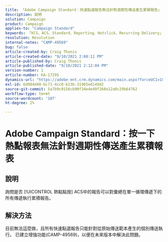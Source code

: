 ```yaml
---
title: 「Adobe Campaign Standard：快速點選報告無法針對週期性傳送產生累積報告」
description: 說明
solution: Campaign
product: Campaign
applies-to: "Campaign Standard"
keywords: 「KCS、ACS、Standard、Reporting、Hotclick、Recurring Delivery」
resolution: Resolution
internal-notes: "CAMP-49569"
bug: false
article-created-by: Craig Thonis
article-created-date: "9/10/2021 2:08:11 PM"
article-published-by: Craig Thonis
article-published-date: "9/10/2021 2:12:04 PM"
version-number: 1
article-number: KA-17295
dynamics-url: "https://adobe-ent.crm.dynamics.com/main.aspx?forceUCI=1&pagetype=entityrecord&etn=knowledgearticle&id=14217383-4012-ec11-b6e6-000d3a597bfc"
exl-id: 6d984d40-bc71-4cc0-b13b-31965ed149d2
source-git-commit: 5a7b9c9156cb90f34e4e49f268e12a0c29b64762
workflow-type: tm+mt
source-wordcount: '107'
ht-degree: 2%

---
```


# Adobe Campaign Standard：按一下熱點報表無法針對週期性傳送產生累積報表

## 說明


詢問是否 [!UICONTROL 熱點點按] ACS中的報告可以對彙總在單一循環傳遞下的所有傳遞執行累積報告。


## 解決方法


目前無法這麼做，且所有快速點選報告只能針對從原始傳送範本產生的個別傳送執行。 已建立增強功能(CAMP-49569)，以便在未來版本中解決此問題。

